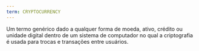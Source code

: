 ```yaml
---
term: CRYPTOCURRENCY
---
```


Um termo genérico dado a qualquer forma de moeda, ativo, crédito ou unidade digital dentro de um sistema de computador no qual a criptografia é usada para trocas e transações entre usuários.